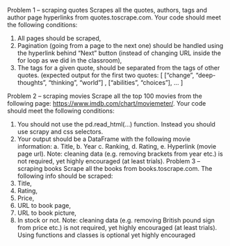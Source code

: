 Problem 1 – scraping quotes
Scrapes all the quotes, authors, tags and author page hyperlinks from quotes.toscrape.com. Your code
should meet the following conditions:
1. All pages should be scraped,
2. Pagination (going from a page to the next one) should be handled using the hyperlink behind
“Next” button (instead of changing URL inside the for loop as we did in the classroom),
3. The tags for a given quote, should be separated from the tags of other quotes. (expected output
for the first two quotes: [ [“change”, “deep-thoughts”, “thinking”, “world”] , [“abilities”,
“choices”], … ]

Problem 2 – scraping movies
Scrape all the top 100 movies from the following page: https://www.imdb.com/chart/moviemeter/.
Your code should meet the following conditions:
1. You should not use the pd.read_html(…) function. Instead you should use scrapy and css
selectors.
2. Your output should be a DataFrame with the following movie information:
a. Title,
b. Year
c. Ranking,
d. Rating,
e. Hyperlink (movie page url).
Note: cleaning data (e.g. removing brackets from year etc.) is not required, yet highly encouraged (at
least trials).
Problem 3 – scraping books
Scrape all the books from books.toscrape.com. The following info should be scraped:
1. Title,
2. Rating,
3. Price,
4. URL to book page,
5. URL to book picture,
6. In stock or not.
Note: cleaning data (e.g. removing British pound sign from price etc.) is not required, yet highly
encouraged (at least trials). Using functions and classes is optional yet highly encouraged
